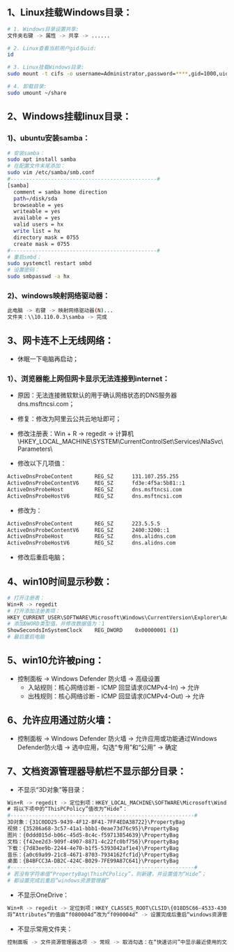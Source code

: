 ## 1、Linux挂载Windows目录：

```bash
# 1. Windows目录设置共享:
文件夹右键 -> 属性 -> 共享 -> ......

# 2. Linux查看当前用户gid与uid:
id

# 3. Linux挂载Windows目录:
sudo mount -t cifs -o username=Administrator,password=****,gid=1000,uid=1000 //192.168.1.26/share ~/share

# 4. 卸载目录:
sudo umount ~/share
```

## 2、Windows挂载linux目录：

### 1)、ubuntu安装samba：
```bash
# 安装samba：
sudo apt install samba
# 在配置文件末尾添加：
sudo vim /etc/samba/smb.conf
#-----------------------------------------------#
[samba]
  comment = samba home direction
  path=/disk/sda
  browseable = yes
  writeable = yes
  available = yes
  valid users = hx
  write list = hx
  directory mask = 0755
  create mask = 0755
#-----------------------------------------------#
# 重启smbd：
sudo systemctl restart smbd
# 设置密码：
sudo smbpasswd -a hx
```

### 2)、windows映射网络驱动器：

```bash
此电脑 -> 右键 -> 映射网络驱动器(N)...
文件夹：\\10.110.0.3\samba -> 完成
```

## 3、网卡连不上无线网络：

- 休眠一下电脑再启动；

### 1）、浏览器能上网但网卡显示无法连接到internet：

- 原因：无法连接微软默认的用于确认网络状态的DNS服务器 dns.msftncsi.com；

- 修复：修改为阿里云公共云地址即可；

- 修改注册表：Win + R -> regedit -> 计算机\HKEY_LOCAL_MACHINE\SYSTEM\CurrentControlSet\Services\NlaSvc\Parameters\

- 修改以下几项值：

```bash
ActiveDnsProbeContent		REG_SZ		131.107.255.255
ActiveDnsProbeContentV6		REG_SZ		fd3e:4f5a:5b81::1
ActiveDnsProbeHost			REG_SZ		dns.msftncsi.com
ActiveDnsProbeHostV6		REG_SZ		dns.msftncsi.com
```

- 修改为：

```bash
ActiveDnsProbeContent		REG_SZ		223.5.5.5
ActiveDnsProbeContentV6		REG_SZ		2400:3200::1
ActiveDnsProbeHost			REG_SZ		dns.alidns.com
ActiveDnsProbeHostV6		REG_SZ		dns.alidns.com
```

- 修改后重启电脑；

## 4、win10时间显示秒数：

```bash
# 打开注册表：
Win+R -> regedit
# 打开添加注册表项：
HKEY_CURRENT_USER\SOFTWARE\Microsoft\Windows\CurrentVersion\Explorer\Advanced
# 添加DWORD类型值，并修改数据值为：1
ShowSecondsInSystemClock    REG_DWORD    0x00000001 (1)
# 最后重启电脑
```

## 5、win10允许被ping：

- 控制面板 -> Windows Defender 防火墙 -> 高级设置
  - 入站规则：核心网络诊断 - ICMP 回显请求(ICMPv4-In) -> 允许
  - 出栈规则：核心网络诊断 - ICMP 回显请求(ICMPv4-Out) -> 允许

## 6、允许应用通过防火墙：

- 控制面板 -> Windows Defender 防火墙 -> 允许应用或功能通过Windows Defender防火墙 -> 选中应用，勾选“专用”和“公用” -> 确定

## 7、文档资源管理器导航栏不显示部分目录：

- 不显示“3D对象”等目录：

```bash
Win+R -> regedit -> 定位到项：HKEY_LOCAL_MACHINE\SOFTWARE\Microsoft\Windows\CurrentVersion\Explorer\FolderDescriptions\
# 将以下项中的“ThisPCPolicy”值改为“Hide”：
#-----------------------------------------------------------#
3D对象：{31C0DD25-9439-4F12-BF41-7FF4EDA38722}\PropertyBag
视频：{35286a68-3c57-41a1-bbb1-0eae73d76c95}\PropertyBag
图片：{0ddd015d-b06c-45d5-8c4c-f59713854639}\PropertyBag
文档：{f42ee2d3-909f-4907-8871-4c22fc0bf756}\PropertyBag
下载：{7d83ee9b-2244-4e70-b1f5-5393042af1e4}\PropertyBag
音乐：{a0c69a99-21c8-4671-8703-7934162fcf1d}\PropertyBag
桌面：{B4BFCC3A-DB2C-424C-B029-7FE99A87C641}\PropertyBag
#-----------------------------------------------------------#
# 若没有字符串值“PropertyBag\ThisPCPolicy”，则新建，并设置值为“Hide”；
# 都设置完成后重启“windows资源管理器”
```

- 不显示OneDrive：

```bash
Win+R -> regedit -> 定位到项：HKEY_CLASSES_ROOT\CLSID\{018D5C66-4533-4307-9B53-224DE2ED1FE6}\ShellFolder
将“Attributes”的值由“f080004d”改为“f090004d” -> 设置完成后重启“windows资源管理器”
```

- 不显示常用文件夹：

```bash
控制面板 -> 文件资源管理器选项 -> 常规 -> 取消勾选：在“快速访问”中显示最近使用的文件 -> 取消勾选：在“快速访问”中显示常用文件夹 -> 确定
```

